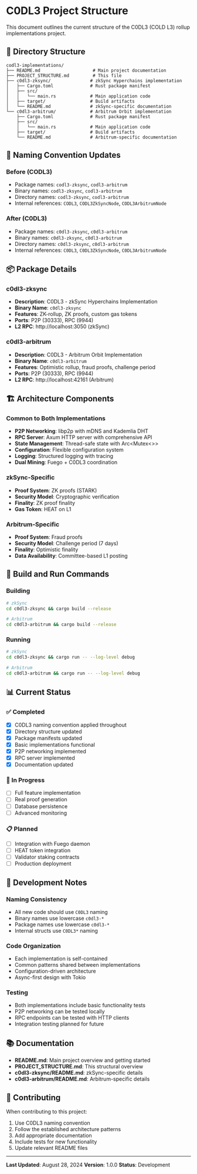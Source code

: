 # C0DL3 Project Structure

This document outlines the current structure of the C0DL3 (COLD L3) rollup implementations project.

## 📁 Directory Structure

```
codl3-implementations/
├── README.md                    # Main project documentation
├── PROJECT_STRUCTURE.md         # This file
├── c0dl3-zksync/               # zkSync Hyperchains implementation
│   ├── Cargo.toml              # Rust package manifest
│   ├── src/
│   │   └── main.rs             # Main application code
│   ├── target/                 # Build artifacts
│   └── README.md               # zkSync-specific documentation
└── c0dl3-arbitrum/             # Arbitrum Orbit implementation
    ├── Cargo.toml              # Rust package manifest
    ├── src/
    │   └── main.rs             # Main application code
    ├── target/                 # Build artifacts
    └── README.md               # Arbitrum-specific documentation
```

## 🔄 Naming Convention Updates

### Before (CODL3)
- Package names: `codl3-zksync`, `codl3-arbitrum`
- Binary names: `codl3-zksync`, `codl3-arbitrum`
- Directory names: `codl3-zksync`, `codl3-arbitrum`
- Internal references: `CODL3`, `CODL3ZkSyncNode`, `CODL3ArbitrumNode`

### After (C0DL3)
- Package names: `c0dl3-zksync`, `c0dl3-arbitrum`
- Binary names: `c0dl3-zksync`, `c0dl3-arbitrum`
- Directory names: `c0dl3-zksync`, `c0dl3-arbitrum`
- Internal references: `C0DL3`, `C0DL3ZkSyncNode`, `C0DL3ArbitrumNode`

## 📦 Package Details

### c0dl3-zksync
- **Description**: C0DL3 - zkSync Hyperchains Implementation
- **Binary Name**: `c0dl3-zksync`
- **Features**: ZK-rollup, ZK proofs, custom gas tokens
- **Ports**: P2P (30333), RPC (9944)
- **L2 RPC**: http://localhost:3050 (zkSync)

### c0dl3-arbitrum
- **Description**: C0DL3 - Arbitrum Orbit Implementation
- **Binary Name**: `c0dl3-arbitrum`
- **Features**: Optimistic rollup, fraud proofs, challenge period
- **Ports**: P2P (30333), RPC (9944)
- **L2 RPC**: http://localhost:42161 (Arbitrum)

## 🏗️ Architecture Components

### Common to Both Implementations
- **P2P Networking**: libp2p with mDNS and Kademlia DHT
- **RPC Server**: Axum HTTP server with comprehensive API
- **State Management**: Thread-safe state with Arc<Mutex<>>
- **Configuration**: Flexible configuration system
- **Logging**: Structured logging with tracing
- **Dual Mining**: Fuego + C0DL3 coordination

### zkSync-Specific
- **Proof System**: ZK proofs (STARK)
- **Security Model**: Cryptographic verification
- **Finality**: ZK proof finality
- **Gas Token**: HEAT on L1

### Arbitrum-Specific
- **Proof System**: Fraud proofs
- **Security Model**: Challenge period (7 days)
- **Finality**: Optimistic finality
- **Data Availability**: Committee-based L1 posting

## 🚀 Build and Run Commands

### Building
```bash
# zkSync
cd c0dl3-zksync && cargo build --release

# Arbitrum
cd c0dl3-arbitrum && cargo build --release
```

### Running
```bash
# zkSync
cd c0dl3-zksync && cargo run -- --log-level debug

# Arbitrum
cd c0dl3-arbitrum && cargo run -- --log-level debug
```

## 📊 Current Status

### ✅ Completed
- [x] C0DL3 naming convention applied throughout
- [x] Directory structure updated
- [x] Package manifests updated
- [x] Basic implementations functional
- [x] P2P networking implemented
- [x] RPC server implemented
- [x] Documentation updated

### 🔄 In Progress
- [ ] Full feature implementation
- [ ] Real proof generation
- [ ] Database persistence
- [ ] Advanced monitoring

### 📋 Planned
- [ ] Integration with Fuego daemon
- [ ] HEAT token integration
- [ ] Validator staking contracts
- [ ] Production deployment

## 🔧 Development Notes

### Naming Consistency
- All new code should use `C0DL3` naming
- Binary names use lowercase `c0dl3-*`
- Package names use lowercase `c0dl3-*`
- Internal structs use `C0DL3*` naming

### Code Organization
- Each implementation is self-contained
- Common patterns shared between implementations
- Configuration-driven architecture
- Async-first design with Tokio

### Testing
- Both implementations include basic functionality tests
- P2P networking can be tested locally
- RPC endpoints can be tested with HTTP clients
- Integration testing planned for future

## 📚 Documentation

- **README.md**: Main project overview and getting started
- **PROJECT_STRUCTURE.md**: This structural overview
- **c0dl3-zksync/README.md**: zkSync-specific details
- **c0dl3-arbitrum/README.md**: Arbitrum-specific details

## 🤝 Contributing

When contributing to this project:
1. Use C0DL3 naming convention
2. Follow the established architecture patterns
3. Add appropriate documentation
4. Include tests for new functionality
5. Update relevant README files

---

**Last Updated**: August 28, 2024
**Version**: 1.0.0
**Status**: Development
